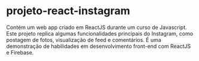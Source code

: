 # projeto-react-instagram
Contém um web app criado em ReactJS durante um curso de Javascript. Este projeto replica algumas funcionalidades principais do Instagram, como postagem de fotos, visualização de feed e comentários. É uma demonstração de habilidades em desenvolvimento front-end com ReactJS e Firebase.
